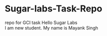 # Sugar-labs-Task-Repo
repo for GCI task
Hello Sugar Labs\
I am new student. My name is Mayank Singh
